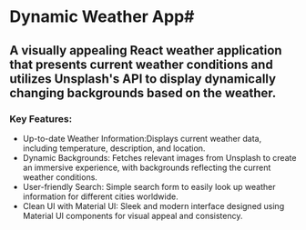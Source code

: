 # Dynamic Weather App#
## A visually appealing React weather application that presents current weather conditions and utilizes Unsplash's API to display dynamically changing backgrounds based on the weather. 


### Key Features:
* Up-to-date Weather Information:Displays current weather data, including temperature, description, and location. 
* Dynamic Backgrounds: Fetches relevant images from Unsplash to create an immersive experience, with backgrounds reflecting the current weather conditions.
* User-friendly Search: Simple search form to easily look up weather information for different cities worldwide. 
* Clean UI with Material UI: Sleek and modern interface designed using Material UI components for visual appeal and consistency.
